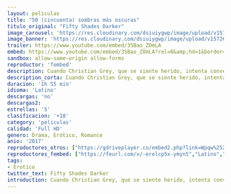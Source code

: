 ```yaml
---
layout: peliculas
title: "50 (cincuenta) sombras más oscuras"
titulo_original: "Fifty Shades Darker"
image_carousel: 'https://res.cloudinary.com/dsiuiygwp/image/upload/v1572665574/50-sombritas-min_m8zoh7.jpg'
image_banner: 'https://res.cloudinary.com/dsiuiygwp/image/upload/v1572665577/seen-on-badchix-fifty-shades-darker-2017-official-trailer-01-min_dylfn1.jpg'
trailer: https://www.youtube.com/embed/35Bao_ZOmLA
embed: https://www.youtube.com/embed/35Bao_ZOmLA?rel=0&amp;hd=1&border=0&wmode=opaque&enablejsapi=1&modestbranding=1&controls=1&showinfo=1
sandbox: allow-same-origin allow-forms
reproductor: 'fembed'
description: Cuando Christian Grey, que se siente herido, intenta convencer a Anastasia Steele de que vuelva a formar parte de su vida, ella le exige un nuevo acuerdo antes de aceptar. Pero cuando la pareja empieza a ser más confiada y a tener una cierta estabilidad, aparecen mujeres del pasado de Christian decididas a frenar en seco sus esperanzas de un futuro juntos… Secuela de 50 sombras de Grey, en la que Grey sigue explorando sus demonios interiores y la joven Anastasia confronta sus sentimientos y confusión sobre su relación con el atractivo millonario, un tipo misterioso lleno de secretos.
description_corta: Cuando Christian Grey, que se siente herido, intenta convencer a Anastasia Steele de que vuelva a formar parte de su vida, ella le exige un nuevo acuerdo antes de aceptar. Pero cuando la pareja empieza a ser más confiada y a tener una cierta estabilidad, aparecen mujeres del 
duracion: '1h 55 min'
idioma: 'Latino'
descargas: 'no'
descargas2:
estrellas: '5'
clasificacion: '+18'
category: 'peliculas'
calidad: 'Full HD'
genero: Drama, Erótico, Romance
anio: '2017'
reproductores_otros: ["https://gdriveplayer.co/embed2.php?link=Wpqw%252BFPg59LOBqVveS6AcQjC9rGOLKm2G4Ltpe3vUSpAoKg67%252FdlXF%252BCp8q6iCdPZP8rnPc8R0Z9Jg66CbTuGkZ%252F5lJgd7rR7Z8N7FZpYhCtiYuB9kEt1NzA0yISY4U2k%252B063u%252Fh0SUfwWwcbO5oM08XSwQZg4ObdYL28A%252FWie%252FWpnH7Cj9jBWPMaMilZ0yqg%253D","Latino","https://movcloud.net/embed/wq-K54_8eJos","Latino","https://streampelis.info/public/dist/index.html?id=0369520f92564a995983ae2cdfa72cb8","Latino","https://www.zembed.to/public/dist/asteroid.html?id=228fd22b730da2a71dfe545362a753f7&title=Fifty%20Shades%20Darker","Latino","https://mstream.website/2wsjwq6jt0xv","Latino"]
reproductores_fembed: ["https://feurl.com/v/-erelcp5x-ymyn5","Latino","https://feurl.com/v/7qv768qlw9g","Latino"]
tags:
- Erotico
twitter_text: Fifty Shades Darker
introduction: Cuando Christian Grey, que se siente herido, intenta convencer a Anastasia Steele de que vuelva a formar parte de su vida, ella le exige un nuevo acuerdo antes de aceptar. Pero cuando la pareja empieza a ser más confiada y a tener una cierta estabilidad, aparecen mujeres del 
---
```



 







